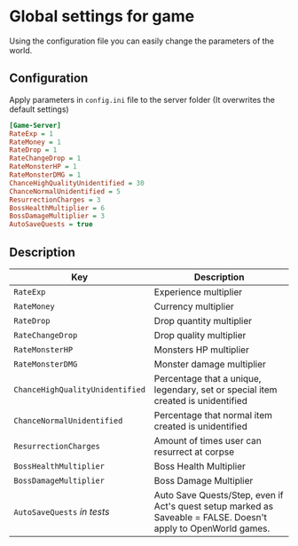 # Global settings for game

Using the configuration file you can easily change the parameters of the world.

## Configuration

Apply parameters in `config.ini` file to the server folder (It overwrites the default settings)

```ini
[Game-Server]
RateExp = 1
RateMoney = 1
RateDrop = 1
RateChangeDrop = 1
RateMonsterHP = 1
RateMonsterDMG = 1
ChanceHighQualityUnidentified = 30
ChanceNormalUnidentified = 5
ResurrectionCharges = 3
BossHealthMultiplier = 6
BossDamageMultiplier = 3
AutoSaveQuests = true
```

## Description

| Key              | Description               |
| ---------------- | ------------------------- |
| `RateExp`        | Experience multiplier     |
| `RateMoney`      | Currency multiplier       |
| `RateDrop`       | Drop quantity multiplier  |
| `RateChangeDrop` | Drop quality multiplier   |
| `RateMonsterHP`  | Monsters HP multiplier    |
| `RateMonsterDMG` | Monster damage multiplier |
| `ChanceHighQualityUnidentified` | Percentage that a unique, legendary, set or special item created is unidentified |
| `ChanceNormalUnidentified` | Percentage that normal item created is unidentified |
| `ResurrectionCharges` | Amount of times user can resurrect at corpse |
| `BossHealthMultiplier` | Boss Health Multiplier |
| `BossDamageMultiplier` | Boss Damage Multiplier |
| `AutoSaveQuests` *in tests* | Auto Save Quests/Step, even if Act's quest setup marked as Saveable = FALSE. Doesn't apply to OpenWorld games. |

